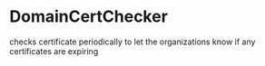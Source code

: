 # DomainCertChecker
checks certificate periodically to let the organizations know if any certificates are expiring
